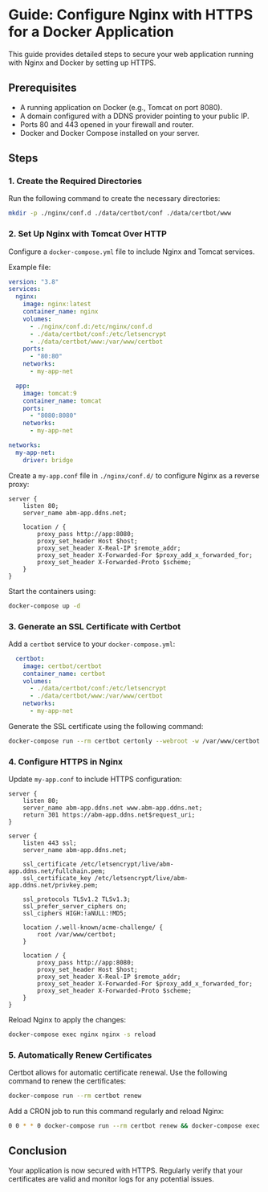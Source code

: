 # Guide: Configure Nginx with HTTPS for a Docker Application

This guide provides detailed steps to secure your web application running with Nginx and Docker by setting up HTTPS.

## Prerequisites

- A running application on Docker (e.g., Tomcat on port 8080).
- A domain configured with a DDNS provider pointing to your public IP.
- Ports 80 and 443 opened in your firewall and router.
- Docker and Docker Compose installed on your server.

## Steps

### 1. Create the Required Directories

Run the following command to create the necessary directories:

```bash
mkdir -p ./nginx/conf.d ./data/certbot/conf ./data/certbot/www
```

### 2. Set Up Nginx with Tomcat Over HTTP

Configure a `docker-compose.yml` file to include Nginx and Tomcat services.

Example file:

```yaml
version: "3.8"
services:
  nginx:
    image: nginx:latest
    container_name: nginx
    volumes:
      - ./nginx/conf.d:/etc/nginx/conf.d
      - ./data/certbot/conf:/etc/letsencrypt
      - ./data/certbot/www:/var/www/certbot
    ports:
      - "80:80"
    networks:
      - my-app-net

  app:
    image: tomcat:9
    container_name: tomcat
    ports:
      - "8080:8080"
    networks:
      - my-app-net

networks:
  my-app-net:
    driver: bridge
```

Create a `my-app.conf` file in `./nginx/conf.d/` to configure Nginx as a reverse proxy:

```nginx
server {
    listen 80;
    server_name abm-app.ddns.net;

    location / {
        proxy_pass http://app:8080;
        proxy_set_header Host $host;
        proxy_set_header X-Real-IP $remote_addr;
        proxy_set_header X-Forwarded-For $proxy_add_x_forwarded_for;
        proxy_set_header X-Forwarded-Proto $scheme;
    }
}
```

Start the containers using:

```bash
docker-compose up -d
```

### 3. Generate an SSL Certificate with Certbot

Add a `certbot` service to your `docker-compose.yml`:

```yaml
  certbot:
    image: certbot/certbot
    container_name: certbot
    volumes:
      - ./data/certbot/conf:/etc/letsencrypt
      - ./data/certbot/www:/var/www/certbot
    networks:
      - my-app-net
```

Generate the SSL certificate using the following command:

```bash
docker-compose run --rm certbot certonly --webroot -w /var/www/certbot -d abm-app.ddns.net
```

### 4. Configure HTTPS in Nginx

Update `my-app.conf` to include HTTPS configuration:

```nginx
server {
    listen 80;
    server_name abm-app.ddns.net www.abm-app.ddns.net;
    return 301 https://abm-app.ddns.net$request_uri;
}

server {
    listen 443 ssl;
    server_name abm-app.ddns.net;

    ssl_certificate /etc/letsencrypt/live/abm-app.ddns.net/fullchain.pem;
    ssl_certificate_key /etc/letsencrypt/live/abm-app.ddns.net/privkey.pem;

    ssl_protocols TLSv1.2 TLSv1.3;
    ssl_prefer_server_ciphers on;
    ssl_ciphers HIGH:!aNULL:!MD5;

    location /.well-known/acme-challenge/ {
        root /var/www/certbot;
    }

    location / {
        proxy_pass http://app:8080;
        proxy_set_header Host $host;
        proxy_set_header X-Real-IP $remote_addr;
        proxy_set_header X-Forwarded-For $proxy_add_x_forwarded_for;
        proxy_set_header X-Forwarded-Proto $scheme;
    }
}
```

Reload Nginx to apply the changes:

```bash
docker-compose exec nginx nginx -s reload
```

### 5. Automatically Renew Certificates

Certbot allows for automatic certificate renewal. Use the following command to renew the certificates:

```bash
docker-compose run --rm certbot renew
```

Add a CRON job to run this command regularly and reload Nginx:

```bash
0 0 * * 0 docker-compose run --rm certbot renew && docker-compose exec nginx nginx -s reload
```

## Conclusion

Your application is now secured with HTTPS. Regularly verify that your certificates are valid and monitor logs for any potential issues.

